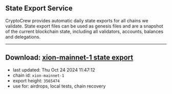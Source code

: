 ## State Export Service
CryptoCrew provides automatic daily state exports for all chains we validate. State export files can be used as genesis files and are a snapshot of the current blockchain state, including all validators, accounts, balances and delegations.

---
**Download: [xion-mainnet-1 state export](https://dl-eu2.ccvalidators.com/SERVICE/xion/xion-mainnet-1_export_3565474.json)**
---

- last updated: Thu Oct 24 2024 11:47:12
- chain id: `xion-mainnet-1`
- export height: `3565474`
- use for: airdrops, local tests, chain recovery
